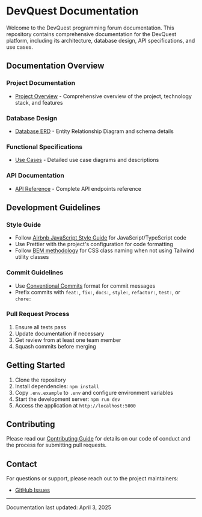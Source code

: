 # DevQuest Documentation

Welcome to the DevQuest programming forum documentation. This repository contains comprehensive documentation for the DevQuest platform, including its architecture, database design, API specifications, and use cases.

## Documentation Overview

### Project Documentation
- [Project Overview](PROJECT_DOCUMENTATION.md) - Comprehensive overview of the project, technology stack, and features

### Database Design
- [Database ERD](DATABASE_ERD.md) - Entity Relationship Diagram and schema details

### Functional Specifications
- [Use Cases](USE_CASES.md) - Detailed use case diagrams and descriptions

### API Documentation
- [API Reference](API_DOCUMENTATION.md) - Complete API endpoints reference

## Development Guidelines

### Style Guide
- Follow [Airbnb JavaScript Style Guide](https://github.com/airbnb/javascript) for JavaScript/TypeScript code
- Use Prettier with the project's configuration for code formatting
- Follow [BEM methodology](http://getbem.com/) for CSS class naming when not using Tailwind utility classes

### Commit Guidelines
- Use [Conventional Commits](https://www.conventionalcommits.org/) format for commit messages
- Prefix commits with `feat:`, `fix:`, `docs:`, `style:`, `refactor:`, `test:`, or `chore:`

### Pull Request Process
1. Ensure all tests pass
2. Update documentation if necessary
3. Get review from at least one team member
4. Squash commits before merging

## Getting Started

1. Clone the repository
2. Install dependencies: `npm install`
3. Copy `.env.example` to `.env` and configure environment variables
4. Start the development server: `npm run dev`
5. Access the application at `http://localhost:5000`

## Contributing

Please read our [Contributing Guide](CONTRIBUTING.md) for details on our code of conduct and the process for submitting pull requests.

## Contact

For questions or support, please reach out to the project maintainers:
- [GitHub Issues](https://github.com/muaz-405/DevQuest/issues)

---

Documentation last updated: April 3, 2025